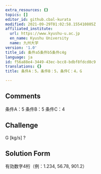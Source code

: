```yaml
---
extra_resources: {}
topics: []
editor_id: github.cbal-kurata
modified: 2021-09-29T01:02:58.155410805Z
affiliated_institute:
  url: https://www.kyushu-u.ac.jp
  en_name: Kyushu University
  name: 九州大学
version: '1.0'
title_id: 条件a5条件b5条件c4g
language: ja
id: f56a88e4-3449-43ec-bcc8-bdbf8fdcd8c9
translations: {}
title: 条件A：5，条件B：5，条件C：4，G

---
```


## Comments
条件A：5
条件B：5
条件C：4

## Challenge
G [kg/s] ?

## Solution Form
有効数字4桁（例：1.234,  56.78,  901.2）




